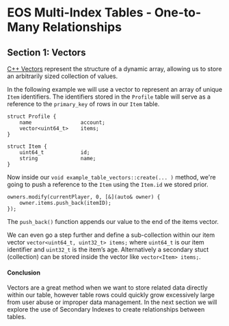 # EOS Multi-Index Tables - One-to-Many Relationships
## Section 1: Vectors
[C++ Vectors](http://www.cplusplus.com/reference/vector/vector/) represent the structure of a dynamic array, allowing us to store an arbitrarily sized collection of values.

In the following example we will use a vector to represent an array of unique `Item` identifiers. The identifiers stored in the `Profile` table will serve as a reference to the `primary_key` of rows in our `Item` table.

```
struct Profile {
    name            	account;
    vector<uint64_t>  	items;
}

struct Item {
    uint64_t     		id;
    string				name;
}
```

Now inside our `void example_table_vectors::create(... )` method, we're going to push a reference to the `Item` using the `Item.id` we stored prior.

```
owners.modify(currentPlayer, 0, [&](auto& owner) {
	owner.items.push_back(itemID);
});
```

The `push_back()` function appends our value to the end of the items vector.

We can even go a step further and define a sub-collection within our item vector
```vector<uint64_t, uint32_t> items;```
where `uint64_t` is our item identifier and `uint32_t` is the item’s age. Alternatively a secondary stuct (collection) can be stored inside the vector like `vector<Item> items;`.

#### Conclusion
Vectors are a great method when we want to store related data directly within our table, however table rows could quickly grow excessively large from user abuse or improper data management. In the next section we will explore the use of Secondary Indexes to create relationships between tables.
